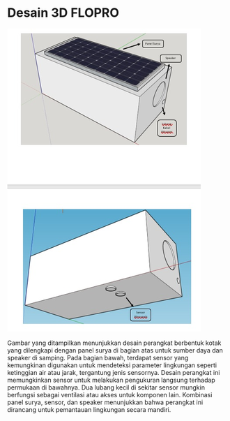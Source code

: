 # Desain 3D FLOPRO

![Desain 3D](https://github.com/RaihanKP10/FLOPRO-Flood-Prevention-and-River-Observation/blob/main/Desain%203D/Desain%203D.jpeg)

Gambar yang ditampilkan menunjukkan desain perangkat berbentuk kotak yang dilengkapi dengan panel surya di bagian atas untuk sumber daya dan speaker di samping. Pada bagian bawah, terdapat sensor yang kemungkinan digunakan untuk mendeteksi parameter lingkungan seperti ketinggian air atau jarak, tergantung jenis sensornya. Desain perangkat ini memungkinkan sensor untuk melakukan pengukuran langsung terhadap permukaan di bawahnya. Dua lubang kecil di sekitar sensor mungkin berfungsi sebagai ventilasi atau akses untuk komponen lain. Kombinasi panel surya, sensor, dan speaker menunjukkan bahwa perangkat ini dirancang untuk pemantauan lingkungan secara mandiri.

